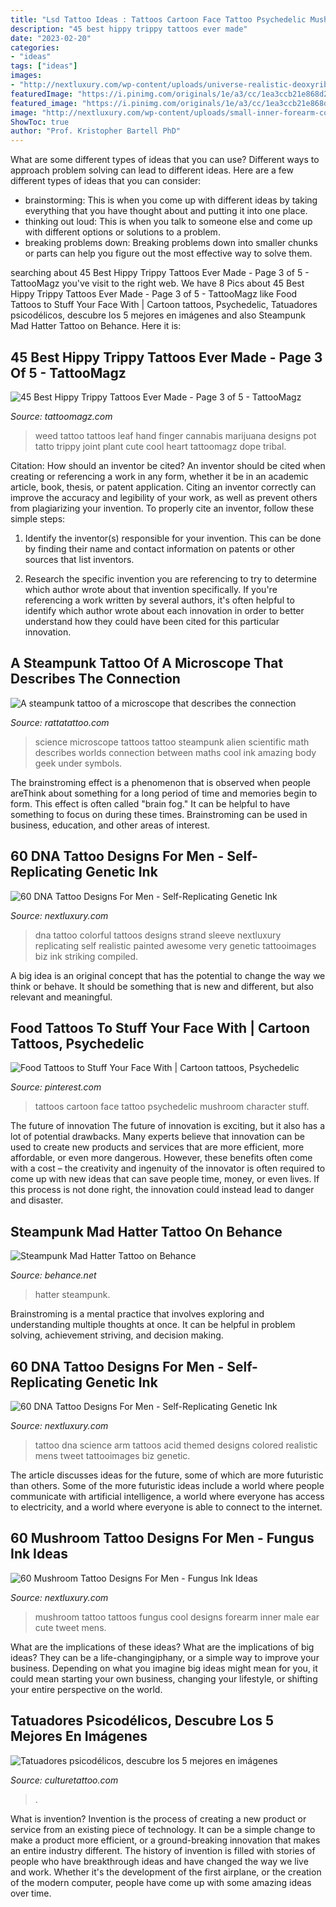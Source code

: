 ```yaml
---
title: "Lsd Tattoo Ideas : Tattoos Cartoon Face Tattoo Psychedelic Mushroom Character Stuff"
description: "45 best hippy trippy tattoos ever made"
date: "2023-02-20"
categories:
- "ideas"
tags: ["ideas"]
images:
- "http://nextluxury.com/wp-content/uploads/universe-realistic-deoxyribonucleic-acid-dna-mens-tattoos.jpg"
featuredImage: "https://i.pinimg.com/originals/1e/a3/cc/1ea3ccb21e868d240bd081728430d2dc.jpg"
featured_image: "https://i.pinimg.com/originals/1e/a3/cc/1ea3ccb21e868d240bd081728430d2dc.jpg"
image: "http://nextluxury.com/wp-content/uploads/small-inner-forearm-cool-mushroom-tattoo-design-ideas-for-male.jpg"
ShowToc: true
author: "Prof. Kristopher Bartell PhD"
---
```



What are some different types of ideas that you can use?
Different ways to approach problem solving can lead to different ideas. Here are a few different types of ideas that you can consider: 
- brainstorming: This is when you come up with different ideas by taking everything that you have thought about and putting it into one place. 
- thinking out loud: This is when you talk to someone else and come up with different options or solutions to a problem. 
- breaking problems down: Breaking problems down into smaller chunks or parts can help you figure out the most effective way to solve them.

	

		
searching about 45 Best Hippy Trippy Tattoos Ever Made - Page 3 of 5 - TattooMagz you've visit to the right web. We have 8 Pics about 45 Best Hippy Trippy Tattoos Ever Made - Page 3 of 5 - TattooMagz like Food Tattoos to Stuff Your Face With | Cartoon tattoos, Psychedelic, Tatuadores psicodélicos, descubre los 5 mejores en imágenes and also Steampunk Mad Hatter Tattoo on Behance. Here it is:
		
    
## 45 Best Hippy Trippy Tattoos Ever Made - Page 3 Of 5 - TattooMagz

<img loading=lazy src="http://tattoomagz.com/wp-content/uploads/marijana-leaf-tattoo.jpg" onerror="this.onerror=null;this.src='https://tse1.mm.bing.net/th?id=OIP.ww0fOaJoBUDh7HhEKSw0ugHaJ4&amp;pid=15.1';" alt="45 Best Hippy Trippy Tattoos Ever Made - Page 3 of 5 - TattooMagz">

_Source: tattoomagz.com_

>weed tattoo tattoos leaf hand finger cannabis marijuana designs pot tatto trippy joint plant cute cool heart tattoomagz dope tribal. 

	

Citation: How should an inventor be cited?
An inventor should be cited when creating or referencing a work in any form, whether it be in an academic article, book, thesis, or patent application. Citing an inventor correctly can improve the accuracy and legibility of your work, as well as prevent others from plagiarizing your invention. To properly cite an inventor, follow these simple steps:
1. Identify the inventor(s) responsible for your invention. This can be done by finding their name and contact information on patents or other sources that list inventors.

2. Research the specific invention you are referencing to try to determine which author wrote about that invention specifically. If you're referencing a work written by several authors, it's often helpful to identify which author wrote about each innovation in order to better understand how they could have been cited for this particular innovation.


    
## A Steampunk Tattoo Of A Microscope That Describes The Connection

<img loading=lazy src="https://rattatattoo.com/wp-content/uploads/2012/08/A-steampunk-tattoo-of-a-microscope-that-describes-the-connection-between-science-and-alien-worlds.jpg" onerror="this.onerror=null;this.src='https://tse1.mm.bing.net/th?id=OIP.DSnq6LgmR594xHI95VSKzgHaJl&amp;pid=15.1';" alt="A steampunk tattoo of a microscope that describes the connection">

_Source: rattatattoo.com_

>science microscope tattoos tattoo steampunk alien scientific math describes worlds connection between maths cool ink amazing body geek under symbols. 

	

The brainstroming effect is a phenomenon that is observed when people areThink about something for a long period of time and memories begin to form. This effect is often called "brain fog." It can be helpful to have something to focus on during these times. Brainstroming can be used in business, education, and other areas of interest.

    
## 60 DNA Tattoo Designs For Men - Self-Replicating Genetic Ink

<img loading=lazy src="http://nextluxury.com/wp-content/uploads/color-dna-strand-sleeve-on-mans-arrm.jpg" onerror="this.onerror=null;this.src='https://tse1.mm.bing.net/th?id=OIP.D_PJ1oq8xcG-SUsn5OWbwwHaIt&amp;pid=15.1';" alt="60 DNA Tattoo Designs For Men - Self-Replicating Genetic Ink">

_Source: nextluxury.com_

>dna tattoo colorful tattoos designs strand sleeve nextluxury replicating self realistic painted awesome very genetic tattooimages biz ink striking compiled. 

	

A big idea is an original concept that has the potential to change the way we think or behave. It should be something that is new and different, but also relevant and meaningful.

    
## Food Tattoos To Stuff Your Face With | Cartoon Tattoos, Psychedelic

<img loading=lazy src="https://i.pinimg.com/originals/1e/a3/cc/1ea3ccb21e868d240bd081728430d2dc.jpg" onerror="this.onerror=null;this.src='https://tse2.mm.bing.net/th?id=OIP.TTnf5N_i0Rj3kLq-Dcz_pQHaHa&amp;pid=15.1';" alt="Food Tattoos to Stuff Your Face With | Cartoon tattoos, Psychedelic">

_Source: pinterest.com_

>tattoos cartoon face tattoo psychedelic mushroom character stuff. 

	

The future of innovation
The future of innovation is exciting, but it also has a lot of potential drawbacks. Many experts believe that innovation can be used to create new products and services that are more efficient, more affordable, or even more dangerous. However, these benefits often come with a cost – the creativity and ingenuity of the innovator is often required to come up with new ideas that can save people time, money, or even lives. If this process is not done right, the innovation could instead lead to danger and disaster.

    
## Steampunk Mad Hatter Tattoo On Behance

<img loading=lazy src="https://mir-s3-cdn-cf.behance.net/project_modules/disp/21260e11283571.560f52153fb4b.jpg" onerror="this.onerror=null;this.src='https://tse2.mm.bing.net/th?id=OIP.yw5qU39yqwcPmNRLGIhUBgHaLK&amp;pid=15.1';" alt="Steampunk Mad Hatter Tattoo on Behance">

_Source: behance.net_

>hatter steampunk. 

	

Brainstroming is a mental practice that involves exploring and understanding multiple thoughts at once. It can be helpful in problem solving, achievement striving, and decision making.

    
## 60 DNA Tattoo Designs For Men - Self-Replicating Genetic Ink

<img loading=lazy src="http://nextluxury.com/wp-content/uploads/universe-realistic-deoxyribonucleic-acid-dna-mens-tattoos.jpg" onerror="this.onerror=null;this.src='https://tse2.mm.bing.net/th?id=OIP.kvkzeuaQ_V3fXPfgE3Vw-wHaHa&amp;pid=15.1';" alt="60 DNA Tattoo Designs For Men - Self-Replicating Genetic Ink">

_Source: nextluxury.com_

>tattoo dna science arm tattoos acid themed designs colored realistic mens tweet tattooimages biz genetic. 

	

The article discusses ideas for the future, some of which are more futuristic than others. Some of the more futuristic ideas include a world where people communicate with artificial intelligence, a world where everyone has access to electricity, and a world where everyone is able to connect to the internet.

    
## 60 Mushroom Tattoo Designs For Men - Fungus Ink Ideas

<img loading=lazy src="http://nextluxury.com/wp-content/uploads/small-inner-forearm-cool-mushroom-tattoo-design-ideas-for-male.jpg" onerror="this.onerror=null;this.src='https://tse3.mm.bing.net/th?id=OIP.9p4RJ2XD_kk4DoxjKBuYsAHaFm&amp;pid=15.1';" alt="60 Mushroom Tattoo Designs For Men - Fungus Ink Ideas">

_Source: nextluxury.com_

>mushroom tattoo tattoos fungus cool designs forearm inner male ear cute tweet mens. 

	

What are the implications of these ideas?
What are the implications of big ideas? They can be a life-changingiphany, or a simple way to improve your business. Depending on what you imagine big ideas might mean for you, it could mean starting your own business, changing your lifestyle, or shifting your entire perspective on the world.

    
## Tatuadores Psicodélicos, Descubre Los 5 Mejores En Imágenes

<img loading=lazy src="http://culturetattoo.com/wp-content/uploads/2015/12/David-Cote-31.jpg" onerror="this.onerror=null;this.src='https://tse4.mm.bing.net/th?id=OIP.82UUJpAsswQZVGIwRof-pAHaHa&amp;pid=15.1';" alt="Tatuadores psicodélicos, descubre los 5 mejores en imágenes">

_Source: culturetattoo.com_

>. 

	

What is invention?
Invention is the process of creating a new product or service from an existing piece of technology. It can be a simple change to make a product more efficient, or a ground-breaking innovation that makes an entire industry different. 
The history of invention is filled with stories of people who have breakthrough ideas and have changed the way we live and work. Whether it's the development of the first airplane, or the creation of the modern computer, people have come up with some amazing ideas over time.

